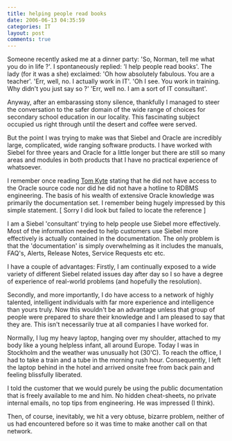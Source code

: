 ```yaml
---
title: helping people read books
date: 2006-06-13 04:35:59
categories: IT
layout: post
comments: true
---
```

Someone recently asked me at a dinner party: 'So, Norman, tell me what
you do in life ?'. I spontaneously replied: 'I help people read books'.
The lady (for it was a she) exclaimed: 'Oh how absolutely fabulous. You
are a teacher'. 'Err, well, no. I actually work in IT'. 'Oh I see. You
work in training. Why didn't you just say so ?' 'Err, well no. I am a
sort of IT consultant'.

Anyway, after an embarassing stony silence, thankfully I managed to
steer the conversation to the safer domain of the wide range of choices
for secondary school education in our locality. This fascinating subject
occupied us right through until the desert and coffee were served.

But the point I was trying to make was that Siebel and Oracle are
incredibly large, complicated, wide ranging software products. I have
worked with Siebel for three years and Oracle for a little longer but
there are still so many areas and modules in both products that I have
no practical experience of whatsoever.

I remember once reading [Tom Kyte](http://tkyte.blogspot.com/) stating
that he did not have access to the Oracle source code nor did he did not
have a hotline to RDBMS engineering. The basis of his wealth of
extensive Oracle knowledge was primarily the documentation set. I
remember being hugely impressed by this simple statement. [ Sorry I did
look but failed to locate the reference ]

I am a Siebel 'consultant' trying to help people use Siebel more
effectively. Most of the information needed to help customers use Siebel
more effectively is actually contained in the documentation. The only
problem is that the 'documentation' is simply overwhelming as it
includes the manuals, FAQ's, Alerts, Release Notes, Service Requests etc
etc.

I have a couple of advantages: Firstly, I am continually exposed to a
wide variety of different Siebel related issues day after day so I so
have a degree of experience of real-world problems (and hopefully the
resolution).

Secondly, and more importantly, I do have access to a network of highly
talented, intelligent individuals with far more experience and
intelligence than yours truly. Now this wouldn't be an advantage unless
that group of people were prepared to share their knowledge and I am
pleased to say that they are. This isn't necessarily true at all
companies I have worked for.

Normally, I lug my heavy laptop, hanging over my shoulder, attached to
my body like a young helpless infant, all around Europe. Today I was in
Stockholm and the weather was unusually hot (30'C). To reach the office,
I had to take a train and a tube in the morning rush hour. Consequently,
I left the laptop behind in the hotel and arrived onsite free from back
pain and feeling blissfully liberated.

I told the customer that we would purely be using the public
documentation that is freely available to me and him. No hidden
cheat-sheets, no private internal emails, no top tips from engineering.
He was impressed (I think).

Then, of course, inevitably, we hit a very obtuse, bizarre problem,
neither of us had encountered before so it was time to make another call
on that network.
